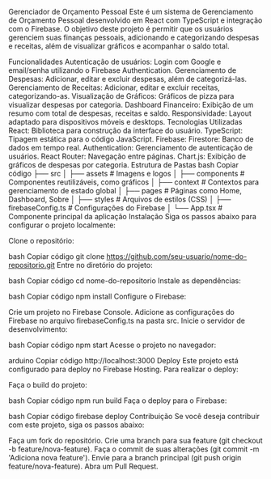Gerenciador de Orçamento Pessoal
Este é um sistema de Gerenciamento de Orçamento Pessoal desenvolvido em React com TypeScript e integração com o Firebase. O objetivo deste projeto é permitir que os usuários gerenciem suas finanças pessoais, adicionando e categorizando despesas e receitas, além de visualizar gráficos e acompanhar o saldo total.

Funcionalidades
Autenticação de usuários: Login com Google e email/senha utilizando o Firebase Authentication.
Gerenciamento de Despesas: Adicionar, editar e excluir despesas, além de categorizá-las.
Gerenciamento de Receitas: Adicionar, editar e excluir receitas, categorizando-as.
Visualização de Gráficos: Gráficos de pizza para visualizar despesas por categoria.
Dashboard Financeiro: Exibição de um resumo com total de despesas, receitas e saldo.
Responsividade: Layout adaptado para dispositivos móveis e desktops.
Tecnologias Utilizadas
React: Biblioteca para construção da interface do usuário.
TypeScript: Tipagem estática para o código JavaScript.
Firebase:
Firestore: Banco de dados em tempo real.
Authentication: Gerenciamento de autenticação de usuários.
React Router: Navegação entre páginas.
Chart.js: Exibição de gráficos de despesas por categoria.
Estrutura de Pastas
bash
Copiar código
├── src
│   ├── assets               # Imagens e logos
│   ├── components           # Componentes reutilizáveis, como gráficos
│   ├── context              # Contextos para gerenciamento de estado global
│   ├── pages                # Páginas como Home, Dashboard, Sobre
│   ├── styles               # Arquivos de estilos (CSS)
│   ├── firebaseConfig.ts    # Configurações do Firebase
│   └── App.tsx              # Componente principal da aplicação
Instalação
Siga os passos abaixo para configurar o projeto localmente:

Clone o repositório:

bash
Copiar código
git clone https://github.com/seu-usuario/nome-do-repositorio.git
Entre no diretório do projeto:

bash
Copiar código
cd nome-do-repositorio
Instale as dependências:

bash
Copiar código
npm install
Configure o Firebase:

Crie um projeto no Firebase Console.
Adicione as configurações do Firebase no arquivo firebaseConfig.ts na pasta src.
Inicie o servidor de desenvolvimento:

bash
Copiar código
npm start
Acesse o projeto no navegador:

arduino
Copiar código
http://localhost:3000
Deploy
Este projeto está configurado para deploy no Firebase Hosting. Para realizar o deploy:

Faça o build do projeto:

bash
Copiar código
npm run build
Faça o deploy para o Firebase:

bash
Copiar código
firebase deploy
Contribuição
Se você deseja contribuir com este projeto, siga os passos abaixo:

Faça um fork do repositório.
Crie uma branch para sua feature (git checkout -b feature/nova-feature).
Faça o commit de suas alterações (git commit -m 'Adiciona nova feature').
Envie para a branch principal (git push origin feature/nova-feature).
Abra um Pull Request.
